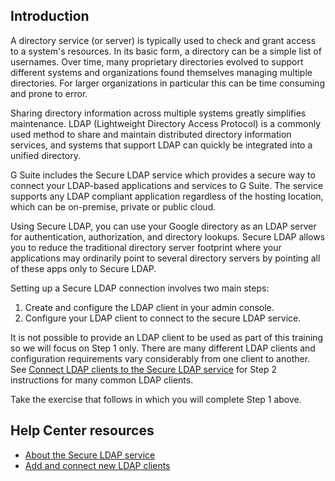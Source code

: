 ## Introduction

A directory service (or server) is typically used to check and grant access to a system's resources. In its basic form, a directory can be a simple list of usernames. Over time, many proprietary directories evolved to support different systems and organizations found themselves managing multiple directories. For larger organizations in particular this can be time consuming and prone to error.

Sharing directory information across multiple systems greatly simplifies maintenance. LDAP (Lightweight Directory Access Protocol) is a commonly used method to share and maintain distributed directory information services, and systems that support LDAP can quickly be integrated into a unified directory.

G Suite includes the Secure LDAP service which provides a secure way to connect your LDAP-based applications and services to G Suite. The service supports any LDAP compliant application regardless of the hosting location, which can be on-premise, private or public cloud.

Using Secure LDAP, you can use your Google directory as an LDAP server for authentication, authorization, and directory lookups. Secure LDAP allows you to reduce the traditional directory server footprint where your applications may ordinarily point to several directory servers by pointing all of these apps only to Secure LDAP.

Setting up a Secure LDAP connection involves two main steps:

1.  Create and configure the LDAP client in your admin console.
2.  Configure your LDAP client to connect to the secure LDAP service.

It is not possible to provide an LDAP client to be used as part of this training so we will focus on Step 1 only. There are many different LDAP clients and configuration requirements vary considerably from one client to another. See [Connect LDAP clients to the Secure LDAP service](https://support.google.com/a/answer/9089736 "Connect LDAP clients to the Secure LDAP service") for Step 2 instructions for many common LDAP clients.

Take the exercise that follows in which you will complete Step 1 above.

## Help Center resources

-   [About the Secure LDAP service](https://support.google.com/a/answer/9048516 "About the Secure LDAP service")
-   [Add and connect new LDAP clients](https://support.google.com/a/topic/9173976 "Add and connect new LDAP clients")
